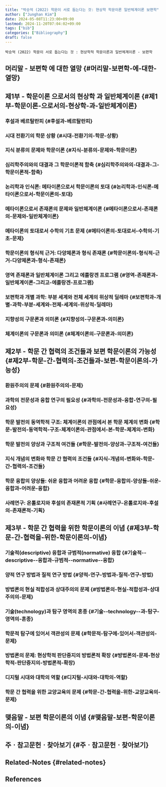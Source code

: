 ```yaml
---
title: "박승억 (2022) 학문이 서로 돕는다는 것: 현상학 학문이론 일반체계이론 보편학"
author: ["Junghan Kim"]
date: 2024-05-08T11:23:00+09:00
lastmod: 2024-11-20T07:04:02+09:00
tags: ["bib"]
categories: ["Bibliography"]
draft: false
---
```


```text
박승억 (2022) 학문이 서로 돕는다는 것 : 현상학적 학문이론과 일반체계이론 - 보편학
```


## 머리말 - 보편학 에 대한 열망 {#머리말-보편학-에-대한-열망}


## 제1부 - 학문이론 으로서의 현상학 과 일반체계이론 {#제1부-학문이론-으로서의-현상학-과-일반체계이론}


### 후설과 베르탈란피 {#후설과-베르탈란피}


### 시대 전환기의 학문 상황 {#시대-전환기의-학문-상황}


### 지식 분류의 문제와 학문이론 {#지식-분류의-문제와-학문이론}


### 심리학주의와의 대결과 그 학문이론적 함축 {#심리학주의와의-대결과-그-학문이론적-함축}


### 논리학과 인식론: 메타이론으로서 학문이론의 토대 {#논리학과-인식론-메타이론으로서-학문이론의-토대}


### 메타이론으로서 존재론의 문제와 일반체계이론 {#메타이론으로서-존재론의-문제와-일반체계이론}


### 메타이론의 토대로서 수학의 기초 문제 {#메타이론의-토대로서-수학의-기초-문제}


### 학문이론의 형식적 근거: 다양체론과 형식 존재론 {#학문이론의-형식적-근거-다양체론과-형식-존재론}


### 영역 존재론과 일반체계이론 그리고 에를랑겐 프로그램 {#영역-존재론과-일반체계이론-그리고-에를랑겐-프로그램}


### 보편학과 개별 과학: 부분 세계와 전체 세계의 위상적 딜레마 {#보편학과-개별-과학-부분-세계와-전체-세계의-위상적-딜레마}


### 지향성의 구문론과 의미론 {#지향성의-구문론과-의미론}


### 체계이론의 구문론과 의미론 {#체계이론의-구문론과-의미론}


## 제2부 - 학문 간 협력의 조건들과 보편 학문이론의 가능성 {#제2부-학문-간-협력의-조건들과-보편-학문이론의-가능성}


### 환원주의의 문제 {#환원주의의-문제}


### 과학의 전문성과 융합 연구의 필요성 {#과학의-전문성과-융합-연구의-필요성}


### 학문 발전의 동역학적 구조: 체계이론의 관점에서 본 학문 체계의 변화 {#학문-발전의-동역학적-구조-체계이론의-관점에서-본-학문-체계의-변화}


### 학문 발전의 양상과 구조적 여건들 {#학문-발전의-양상과-구조적-여건들}


### 지식 개념의 변화와 학문 간 협력의 조건들 {#지식-개념의-변화와-학문-간-협력의-조건들}


### 학문 융합의 양상들: 쉬운 융합과 어려운 융합 {#학문-융합의-양상들-쉬운-융합과-어려운-융합}


### 사례연구: 온톨로지와 후설의 존재론적 기획 {#사례연구-온톨로지와-후설의-존재론적-기획}


## 제3부 - 학문 간 협력을 위한 학문이론의 이념 {#제3부-학문-간-협력을-위한-학문이론의-이념}


### 기술적(descriptive) 융합과 규범적(normative) 융합 {#기술적--descriptive--융합과-규범적--normative--융합}


### 양적 연구 방법과 질적 연구 방법 {#양적-연구-방법과-질적-연구-방법}


### 방법론의 현실 적합성과 상대주의의 문제 {#방법론의-현실-적합성과-상대주의의-문제}


### 기술(technology)과 탐구 영역의 혼종 {#기술--technology--과-탐구-영역의-혼종}


### 학문적 탐구에 있어서 객관성의 문제 {#학문적-탐구에-있어서-객관성의-문제}


### 방법론의 문제: 현상학적 판단중지의 방법론적 확장 {#방법론의-문제-현상학적-판단중지의-방법론적-확장}


### 디지털 시대와 대학의 역할 {#디지털-시대와-대학의-역할}


### 학문 간 협력을 위한 교양교육의 문제 {#학문-간-협력을-위한-교양교육의-문제}


## 맺음말 - 보편 학문이론의 이념 {#맺음말-보편-학문이론의-이념}


## 주ㆍ참고문헌ㆍ찾아보기 {#주ㆍ참고문헌ㆍ찾아보기}


## Related-Notes {#related-notes}

## References

<style>.csl-entry{text-indent: -1.5em; margin-left: 1.5em;}</style><div class="csl-bib-body">
</div>

